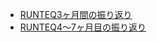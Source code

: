 - [RUNTEQ3ヶ月間の振り返り](/lookback_runteq/runteq04_06.md)
- [RUNTEQ4〜7ヶ月目の振り返り](/lookback_runteq/07_10.md)
